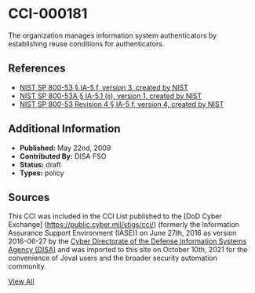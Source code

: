 # CCI-000181

The organization manages information system authenticators by establishing reuse conditions for authenticators.

## References ##

* [NIST SP 800-53 § IA-5 f, version 3, created by NIST](http://csrc.nist.gov/publications/PubsSPs.html)
* [NIST SP 800-53A § IA-5.1 (ii), version 1, created by NIST](http://csrc.nist.gov/publications/PubsSPs.html)
* [NIST SP 800-53 Revision 4 § IA-5 f, version 4, created by NIST](http://csrc.nist.gov/publications/PubsSPs.html)


## Additional Information ##

* **Published:** May 22nd, 2009
* **Contributed By:** DISA FSO
* **Status:** draft
* **Types:** policy

## Sources ##

This CCI was included in the CCI List published to the [DoD Cyber Exchange]
(https://public.cyber.mil/stigs/cci/) (formerly the Information Assurance Support Environment
(IASE)) on June 27th, 2016 as version 2016-06-27 by the [Cyber Directorate of the Defense 
Information Systems Agency (DISA)](https://public.cyber.mil/about-cyber/) and was imported to 
this site on October 10th, 2021 for the convenience of Joval users and the broader security automation community.

[View All](../README.md)

